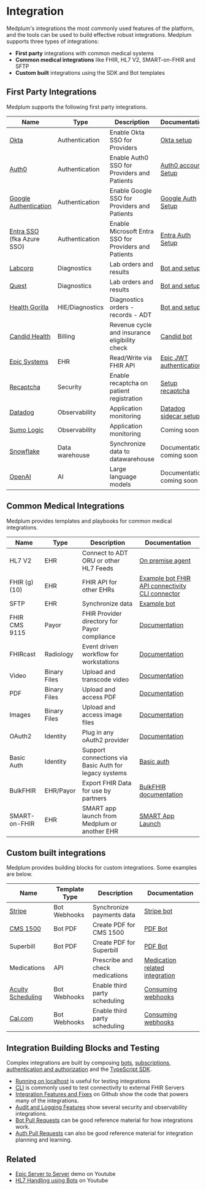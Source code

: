 # Integration

Medplum's integrations the most commonly used features of the platform, and the tools can be used to build effective robust integrations. Medplum supports three types of integrations:

- **First party** integrations with common medical systems
- **Common medical integrations** like FHIR, HL7 V2, SMART-on-FHIR and SFTP
- **Custom built** integrations using the SDK and Bot templates

## First Party Integrations

Medplum supports the following first party integrations.

| Name                                                                   | Type            | Description                                   | Documentation                                                                                               |
| ---------------------------------------------------------------------- | --------------- | --------------------------------------------- | ----------------------------------------------------------------------------------------------------------- |
| [Okta](https://www.okta.com/)                                          | Authentication  | Enable Okta SSO for Providers                 | [Okta setup](/docs/auth/domain-level-identity-providers#okta-setup)                                 |
| [Auth0](https://auth0.com/)                                            | Authentication  | Enable Auth0 SSO for Providers and Patients   | [Auth0 account Setup](/docs/auth/external-ids#invite-user)                                          |
| [Google Authentication](https://safety.google/authentication/)         | Authentication  | Enable Google SSO for Providers and Patients  | [Google Auth Setup](/docs/auth/google-auth)                                                         |
| [Entra SSO](https://learn.microsoft.com/en-us/entra/identity-platform) (fka Azure SSO) | Authentication  | Enable Microsoft Entra SSO for Providers and Patients   | [Entra Auth Setup](https://www.medplum.com//docs/auth/external-identity-providers)                   |
| [Labcorp](https://www.labcorp.com/)                                    | Diagnostics     | Lab orders and results                        | [Bot and setup](https://github.com/medplum/medplum/tree/main/examples/medplum-health-gorilla-demo) |
| [Quest](https://www.questdiagnostics.com/)                             | Diagnostics     | Lab orders and results                        | [Bot and setup](https://github.com/medplum/medplum/tree/main/examples/medplum-health-gorilla-demo) |
| [Health Gorilla](https://www.healthgorilla.com/)                       | HIE/Diagnostics | Diagnostics orders - records - ADT            | [Bot and setup](https://github.com/medplum/medplum/tree/main/examples/medplum-health-gorilla-demo) |
| [Candid Health](https://www.joincandidhealth.com/)                     | Billing         | Revenue cycle and insurance eligibility check | [Candid bot](https://github.com/medplum/medplum/tree/main/examples/medplum-demo-bots/src/candid-health)     |
| [Epic Systems](https://www.epic.com/)                                  | EHR             | Read/Write via FHIR API                       | [Epic JWT authentication](https://github.com/medplum/medplum/tree/main/examples/medplum-demo-bots/src/epic) |
| [Recaptcha](https://www.google.com/recaptcha/about/)                   | Security        | Enable recaptcha on patient registration      | [Setup recaptcha](/docs/auth/custom-emails#setup-recaptcha)                                                 |
| [Datadog](https://www.datadoghq.com/)                                  | Observability   | Application monitoring                        | [Datadog sidecar setup](/docs/self-hosting/datadog)                                                         |
| [Sumo Logic](https://www.sumologic.com/)                               | Observability   | Application monitoring                        | Coming soon                                                                                                 |
| [Snowflake](https://www.datadoghq.com/)                                | Data warehouse  | Synchronize data to datawarehouse             | Documentation coming soon                                                                                   |
| [OpenAI](https://www.openai.com/)                                      | AI              | Large language models                         | Documentation coming soon                                                                                   |

## Common Medical Integrations

Medplum provides templates and playbooks for common medical integrations.

| Name          | Type         | Description                                           | Documentation                                                                                                                                                          |
| ------------- | ------------ | ----------------------------------------------------- | ---------------------------------------------------------------------------------------------------------------------------------------------------------------------- |
| HL7 V2        | EHR          | Connect to ADT ORU or other HL7 Feeds                 | [On premise agent](/docs/agent)                                                                                                                                        |
| FHIR (g)(10)  | EHR          | FHIR API for other EHRs                               | [Example bot FHIR API connectivity](https://github.com/medplum/medplum/tree/main/examples/medplum-demo-bots/src/epic) [CLI connector](/docs/cli/external-fhir-servers) |
| SFTP          | EHR          | Synchronize data                                      | [Example bot](/docs/bots/file-uploads#sftp-uploads)                                                                                                                    |
| FHIR CMS 9115 | Payor        | FHIR Provider directory for Payor compliance          | [Documentation](/docs/administration/provider-directory)                                                                                                               |
| FHIRcast      | Radiology    | Event driven workflow for workstations                | [Documentation](/docs/fhircast)                                                                                                                                        |
| Video         | Binary Files | Upload and transcode video                            | [Documentation](/docs/fhir-datastore/binary-data)                                                                                                                      |
| PDF           | Binary Files | Upload and access PDF                                 | [Documentation](/docs/fhir-datastore/binary-data)                                                                                                                      |
| Images        | Binary Files | Upload and access image files                         | [Documentation](/docs/fhir-datastore/binary-data)                                                                                                                      |
| OAuth2        | Identity     | Plug in any oAuth2 provider                           | [Documentation](/docs/auth/external-identity-providers)                                                                                                        |
| Basic Auth    | Identity     | Support connections via Basic Auth for legacy systems | [Basic auth](/docs/sdk/core.medplumclient.setbasicauth)                                                                                                                |
| BulkFHIR      | EHR/Payor    | Export FHIR Data for use by partners                  | [BulkFHIR documentation](/docs/api/fhir/operations/bulk-fhir)                                                                                                          |
| SMART-on-FHIR | EHR          | SMART app launch from Medplum or another EHR          | [SMART App Launch](/docs/integration/smart-app-launch)                                                                                                                 |

## Custom built integrations

Medplum provides building blocks for custom integrations. Some examples are below.

| Name                                                                               | Template Type | Description                     | Documentation                                                                                              |
| ---------------------------------------------------------------------------------- | ------------- | ------------------------------- | ---------------------------------------------------------------------------------------------------------- |
| [Stripe](https://stripe.com/)                                                      | Bot Webhooks  | Synchronize payments data       | [Stripe bot](https://github.com/medplum/medplum/tree/main/examples/medplum-demo-bots/src/stripe-bots)      |
| [CMS 1500](https://www.cms.gov/medicare/cms-forms/cms-forms/downloads/cms1500.pdf) | Bot PDF       | Create PDF for CMS 1500         | [PDF Bot](https://github.com/medplum/medplum/blob/main/examples/medplum-demo-bots/src/create-pdf.ts)       |
| Superbill                                                                          | Bot PDF       | Create PDF for Superbill        | [PDF Bot](https://github.com/medplum/medplum/blob/main/examples/medplum-demo-bots/src/create-pdf.ts)       |
| Medications                                                                        | API           | Prescribe and check medications | [Medication related integration](https://drive.google.com/drive/folders/1tkkKREaeCj8UOZErTHm28_y7jPfYn4Tb) |
| [Acuity Scheduling](https://www.acuityscheduling.com/)                             | Bot Webhooks  | Enable third party scheduling   | [Consuming webhooks](/docs/bots/consuming-webhooks)                                                        |
| [Cal.com](https://cal.com/)                                                        | Bot Webhooks  | Enable third party scheduling   | [Consuming webhooks](/docs/bots/consuming-webhooks)                                                        |

## Integration Building Blocks and Testing

Complex integrations are built by composing [bots](/docs/bots/), [subscriptions](/docs/subscriptions/index.md), [authentication and authorization](/docs/auth/index.md) and the [TypeScript SDK](/docs/sdk/).

- [Running on localhost](/docs/contributing/run-the-stack) is useful for testing integrations
- [CLI](/docs/cli/external-fhir-servers) is commonly used to test connectivity to external FHIR Servers
- [Integration Features and Fixes](https://github.com/medplum/medplum/pulls?q=is%3Apr+label%3Aintegration) on Github show the code that powers many of the integrations.
- [Audit and Logging Features](https://github.com/medplum/medplum/pulls?q=is%3Apr+label%3Aaudit-logging) show several security and observability integrations.
- [Bot Pull Requests](https://github.com/medplum/medplum/issues?q=label%3Abots) can be good reference material for how integrations work.
- [Auth Pull Requests](https://github.com/medplum/medplum/pulls?q=is%3Apr+label%3Aauth) can also be good reference material for integration planning and learning.

## Related

- [Epic Server to Server](https://youtu.be/E8VD9rgadG0) demo on Youtube
- [HL7 Handling using Bots](https://youtu.be/q0SXeb_8H2Q) on Youtube
